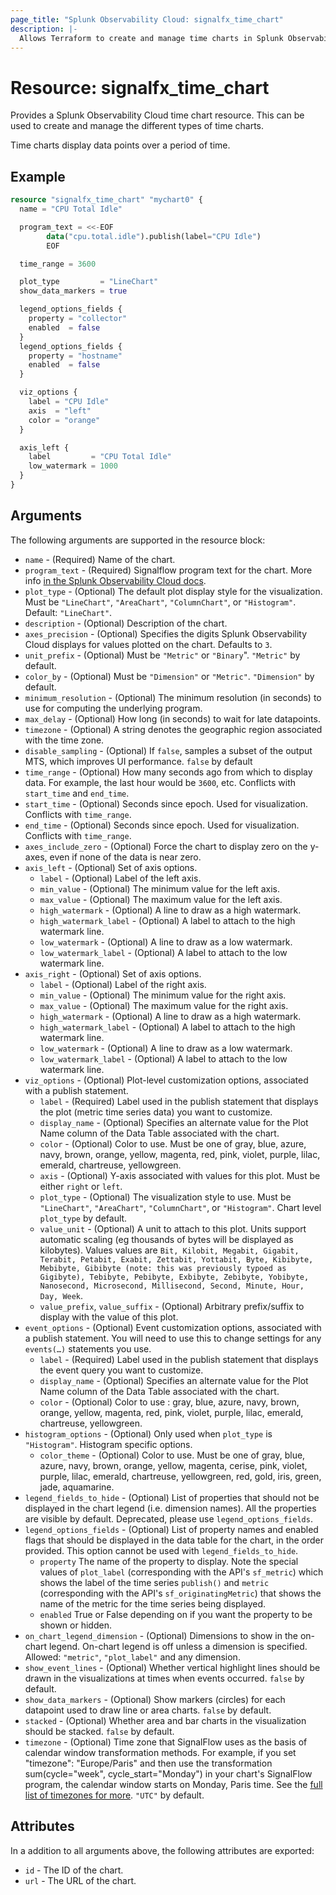 ```yaml
---
page_title: "Splunk Observability Cloud: signalfx_time_chart"
description: |-
  Allows Terraform to create and manage time charts in Splunk Observability Cloud
---
```


# Resource: signalfx_time_chart

Provides a Splunk Observability Cloud time chart resource. This can be used to create and manage the different types of time charts.

Time charts display data points over a period of time.

## Example

```terraform
resource "signalfx_time_chart" "mychart0" {
  name = "CPU Total Idle"

  program_text = <<-EOF
        data("cpu.total.idle").publish(label="CPU Idle")
        EOF

  time_range = 3600

  plot_type         = "LineChart"
  show_data_markers = true

  legend_options_fields {
    property = "collector"
    enabled  = false
  }
  legend_options_fields {
    property = "hostname"
    enabled  = false
  }

  viz_options {
    label = "CPU Idle"
    axis  = "left"
    color = "orange"
  }

  axis_left {
    label         = "CPU Total Idle"
    low_watermark = 1000
  }
}
```

## Arguments

The following arguments are supported in the resource block:

* `name` - (Required) Name of the chart.
* `program_text` - (Required) Signalflow program text for the chart. More info [in the Splunk Observability Cloud docs](https://dev.splunk.com/observability/docs/signalflow/).
* `plot_type` - (Optional) The default plot display style for the visualization. Must be `"LineChart"`, `"AreaChart"`, `"ColumnChart"`, or `"Histogram"`. Default: `"LineChart"`.
* `description` - (Optional) Description of the chart.
* `axes_precision` - (Optional) Specifies the digits Splunk Observability Cloud displays for values plotted on the chart. Defaults to `3`.
* `unit_prefix` - (Optional) Must be `"Metric"` or `"Binary`". `"Metric"` by default.
* `color_by` - (Optional) Must be `"Dimension"` or `"Metric"`. `"Dimension"` by default.
* `minimum_resolution` - (Optional) The minimum resolution (in seconds) to use for computing the underlying program.
* `max_delay` - (Optional) How long (in seconds) to wait for late datapoints.
* `timezone` - (Optional) A string denotes the geographic region associated with the time zone.
* `disable_sampling` - (Optional) If `false`, samples a subset of the output MTS, which improves UI performance. `false` by default
* `time_range` - (Optional) How many seconds ago from which to display data. For example, the last hour would be `3600`, etc. Conflicts with `start_time` and `end_time`.
* `start_time` - (Optional) Seconds since epoch. Used for visualization. Conflicts with `time_range`.
* `end_time` - (Optional) Seconds since epoch. Used for visualization. Conflicts with `time_range`.
* `axes_include_zero` - (Optional) Force the chart to display zero on the y-axes, even if none of the data is near zero.
* `axis_left` - (Optional) Set of axis options.
  * `label` - (Optional) Label of the left axis.
  * `min_value` - (Optional) The minimum value for the left axis.
  * `max_value` - (Optional) The maximum value for the left axis.
  * `high_watermark` - (Optional) A line to draw as a high watermark.
  * `high_watermark_label` - (Optional) A label to attach to the high watermark line.
  * `low_watermark` - (Optional) A line to draw as a low watermark.
  * `low_watermark_label` - (Optional) A label to attach to the low watermark line.
* `axis_right` - (Optional) Set of axis options.
  * `label` - (Optional) Label of the right axis.
  * `min_value` - (Optional) The minimum value for the right axis.
  * `max_value` - (Optional) The maximum value for the right axis.
  * `high_watermark` - (Optional) A line to draw as a high watermark.
  * `high_watermark_label` - (Optional) A label to attach to the high watermark line.
  * `low_watermark` - (Optional) A line to draw as a low watermark.
  * `low_watermark_label` - (Optional) A label to attach to the low watermark line.
* `viz_options` - (Optional) Plot-level customization options, associated with a publish statement.
  * `label` - (Required) Label used in the publish statement that displays the plot (metric time series data) you want to customize.
  * `display_name` - (Optional) Specifies an alternate value for the Plot Name column of the Data Table associated with the chart.
  * `color` - (Optional) Color to use. Must be one of gray, blue, azure, navy, brown, orange, yellow, magenta, red, pink, violet, purple, lilac, emerald, chartreuse, yellowgreen.
  * `axis` - (Optional) Y-axis associated with values for this plot. Must be either `right` or `left`.
  * `plot_type` - (Optional) The visualization style to use. Must be `"LineChart"`, `"AreaChart"`, `"ColumnChart"`, or `"Histogram"`. Chart level `plot_type` by default.
  * `value_unit` - (Optional) A unit to attach to this plot. Units support automatic scaling (eg thousands of bytes will be displayed as kilobytes). Values values are `Bit, Kilobit, Megabit, Gigabit, Terabit, Petabit, Exabit, Zettabit, Yottabit, Byte, Kibibyte, Mebibyte, Gibibyte (note: this was previously typoed as Gigibyte), Tebibyte, Pebibyte, Exbibyte, Zebibyte, Yobibyte, Nanosecond, Microsecond, Millisecond, Second, Minute, Hour, Day, Week`.
  * `value_prefix`, `value_suffix` - (Optional) Arbitrary prefix/suffix to display with the value of this plot.
* `event_options` - (Optional) Event customization options, associated with a publish statement. You will need to use this to change settings for any `events(…)` statements you use.
  * `label` - (Required) Label used in the publish statement that displays the event query you want to customize.
  * `display_name` - (Optional) Specifies an alternate value for the Plot Name column of the Data Table associated with the chart.
  * `color` - (Optional) Color to use : gray, blue, azure, navy, brown, orange, yellow, magenta, red, pink, violet, purple, lilac, emerald, chartreuse, yellowgreen.
* `histogram_options` - (Optional) Only used when `plot_type` is `"Histogram"`. Histogram specific options.
  * `color_theme` - (Optional) Color to use. Must be one of gray, blue, azure, navy, brown, orange, yellow, magenta, cerise, pink, violet, purple, lilac, emerald, chartreuse, yellowgreen, red, gold, iris, green, jade, aquamarine.
* `legend_fields_to_hide` - (Optional) List of properties that should not be displayed in the chart legend (i.e. dimension names). All the properties are visible by default. Deprecated, please use `legend_options_fields`.
* `legend_options_fields` - (Optional) List of property names and enabled flags that should be displayed in the data table for the chart, in the order provided. This option cannot be used with `legend_fields_to_hide`.
  * `property` The name of the property to display. Note the special values of `plot_label` (corresponding with the API's `sf_metric`) which shows the label of the time series `publish()` and `metric` (corresponding with the API's `sf_originatingMetric`) that shows the name of the metric for the time series being displayed.
  * `enabled` True or False depending on if you want the property to be shown or hidden.
* `on_chart_legend_dimension` - (Optional) Dimensions to show in the on-chart legend. On-chart legend is off unless a dimension is specified. Allowed: `"metric"`, `"plot_label"` and any dimension.
* `show_event_lines` - (Optional) Whether vertical highlight lines should be drawn in the visualizations at times when events occurred. `false` by default.
* `show_data_markers` - (Optional) Show markers (circles) for each datapoint used to draw line or area charts. `false` by default.
* `stacked` - (Optional) Whether area and bar charts in the visualization should be stacked. `false` by default.
* `timezone` - (Optional) Time zone that SignalFlow uses as the basis of calendar window transformation methods. For example, if you set "timezone": "Europe/Paris" and then use the transformation sum(cycle="week", cycle_start="Monday") in your chart's SignalFlow program, the calendar window starts on Monday, Paris time. See the [full list of timezones for more](https://dev.splunk.com/observability/docs/signalflow/). `"UTC"` by default.

## Attributes

In a addition to all arguments above, the following attributes are exported:

* `id` - The ID of the chart.
* `url` - The URL of the chart.
